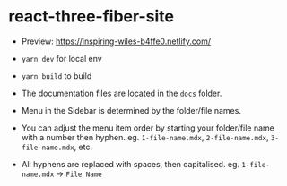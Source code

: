 # react-three-fiber-site

- Preview: https://inspiring-wiles-b4ffe0.netlify.com/

- `yarn dev` for local env

- `yarn build` to build

- The documentation files are located in the `docs` folder.

- Menu in the Sidebar is determined by the folder/file names.

 - You can adjust the menu item order by starting your folder/file name with a number then hyphen. eg. `1-file-name.mdx`, `2-file-name.mdx`, `3-file-name.mdx`, etc.
 - All hyphens are replaced with spaces, then capitalised. eg. `1-file-name.mdx` -> `File Name`